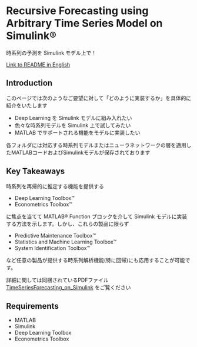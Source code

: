 # Recursive Forecasting using Arbitrary Time Series Model on Simulink®

時系列の予測を Simulink モデル上で！​

[Link to README in English](https://github.com/mathworks/Time-Series-Forecasting-Simulink/blob/master/README_EN.md)

## Introduction

このページでは次のようなご要望に対して「どのように実装するか」を具体的に紹介をいたします

- Deep Learning を Simulink モデルに組み入れたい​
- 色々な時系列モデルを Simulink 上で試してみたい​
- MATLAB でサポートされる機能をモデルに実装したい​

各フォルダには対応する時系列モデルまたはニューラネットワークの層を適用したMATLABコードおよびSimulinkモデルが保存されております

## Key Takeaways 

時系列を再帰的に推定する機能を提供する​

* Deep Learning Toolbox™​
* Econometrics Toolbox™​


に焦点を当てて MATLAB® Function ブロックを介して Simulink モデルに実装する方法を示します。しかし、これらの製品に限らず​

- Predictive Maintenance Toolbox™​
- Statistics and Machine Learning Toolbox™​
- System Identification Toolbox™​


など任意の製品が提供する時系列解析機能(特に回帰)にも応用することが可能です。

詳細に関しては同梱されているPDFファイル 
[TimeSeriesForecasting_on_Simulink](https://github.com/mathworks/Time-Series-Forecasting-Simulink/blob/master/TimeSeriesForecasting_on_Simulink.pdf) をご覧ください


## Requirements

* MATLAB
* Simulink
* Deep Learning Toolbox
* Econometrics Toolbox

